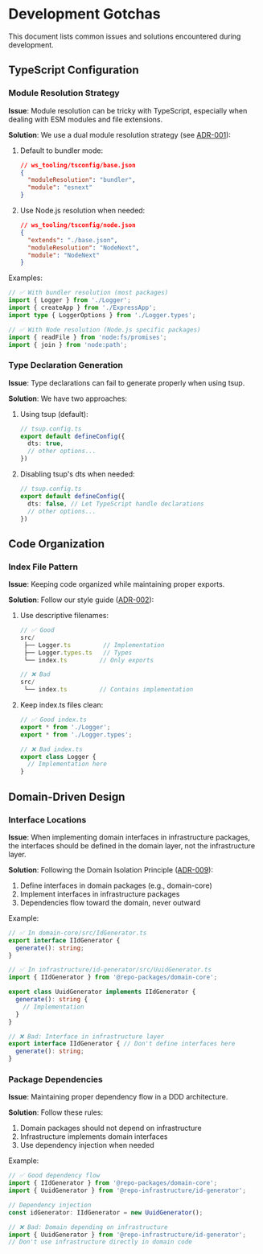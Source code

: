 # Development Gotchas

This document lists common issues and solutions encountered during development.

## TypeScript Configuration

### Module Resolution Strategy

**Issue**: Module resolution can be tricky with TypeScript, especially when dealing with ESM modules and file extensions.

**Solution**: We use a dual module resolution strategy (see [ADR-001](../adrs/ADR-001-typescript-module-resolution-strategy.md)):

1. Default to bundler mode:

   ```json
   // ws_tooling/tsconfig/base.json
   {
     "moduleResolution": "bundler",
     "module": "esnext"
   }
   ```

2. Use Node.js resolution when needed:

   ```json
   // ws_tooling/tsconfig/node.json
   {
     "extends": "./base.json",
     "moduleResolution": "NodeNext",
     "module": "NodeNext"
   }
   ```

Examples:

```typescript
// ✅ With bundler resolution (most packages)
import { Logger } from './Logger';
import { createApp } from './ExpressApp';
import type { LoggerOptions } from './Logger.types';

// ✅ With Node resolution (Node.js specific packages)
import { readFile } from 'node:fs/promises';
import { join } from 'node:path';
```

### Type Declaration Generation

**Issue**: Type declarations can fail to generate properly when using tsup.

**Solution**: We have two approaches:

1. Using tsup (default):

   ```typescript
   // tsup.config.ts
   export default defineConfig({
     dts: true,
     // other options...
   })
   ```

2. Disabling tsup's dts when needed:

   ```typescript
   // tsup.config.ts
   export default defineConfig({
     dts: false, // Let TypeScript handle declarations
     // other options...
   })
   ```

## Code Organization

### Index File Pattern

**Issue**: Keeping code organized while maintaining proper exports.

**Solution**: Follow our style guide ([ADR-002](../adrs/ADR-002-code-organization-and-style-guide.md)):

1. Use descriptive filenames:

   ```typescript
   // ✅ Good
   src/
    ├── Logger.ts         // Implementation
    ├── Logger.types.ts   // Types
    └── index.ts         // Only exports

   // ❌ Bad
   src/
    └── index.ts         // Contains implementation
   ```

2. Keep index.ts files clean:

   ```typescript
   // ✅ Good index.ts
   export * from './Logger';
   export * from './Logger.types';

   // ❌ Bad index.ts
   export class Logger {
     // Implementation here
   }
   ```

## Domain-Driven Design

### Interface Locations

**Issue**: When implementing domain interfaces in infrastructure packages, the interfaces should be defined in the domain layer, not the infrastructure layer.

**Solution**: Following the Domain Isolation Principle ([ADR-009](../adrs/ADR-009-domain-isolation-principle.md)):

1. Define interfaces in domain packages (e.g., domain-core)
2. Implement interfaces in infrastructure packages
3. Dependencies flow toward the domain, never outward

Example:

```typescript
// ✅ In domain-core/src/IdGenerator.ts
export interface IIdGenerator {
  generate(): string;
}

// ✅ In infrastructure/id-generator/src/UuidGenerator.ts
import { IIdGenerator } from '@repo-packages/domain-core';

export class UuidGenerator implements IIdGenerator {
  generate(): string {
    // Implementation
  }
}

// ❌ Bad: Interface in infrastructure layer
export interface IIdGenerator { // Don't define interfaces here
  generate(): string;
}
```

### Package Dependencies

**Issue**: Maintaining proper dependency flow in a DDD architecture.

**Solution**: Follow these rules:

1. Domain packages should not depend on infrastructure
2. Infrastructure implements domain interfaces
3. Use dependency injection when needed

Example:

```typescript
// ✅ Good dependency flow
import { IIdGenerator } from '@repo-packages/domain-core';
import { UuidGenerator } from '@repo-infrastructure/id-generator';

// Dependency injection
const idGenerator: IIdGenerator = new UuidGenerator();

// ❌ Bad: Domain depending on infrastructure
import { UuidGenerator } from '@repo-infrastructure/id-generator';
// Don't use infrastructure directly in domain code
